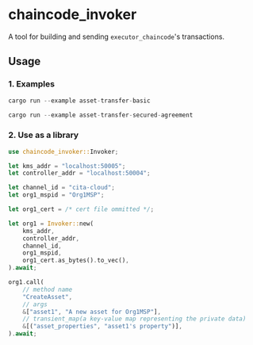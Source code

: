 # chaincode_invoker

A tool for building and sending `executor_chaincode`'s transactions.

## Usage

### 1. Examples

```rust
cargo run --example asset-transfer-basic
```
```rust
cargo run --example asset-transfer-secured-agreement
```

### 2. Use as a library

```rust
use chaincode_invoker::Invoker;

let kms_addr = "localhost:50005";
let controller_addr = "localhost:50004";

let channel_id = "cita-cloud";
let org1_mspid = "Org1MSP";

let org1_cert = /* cert file ommitted */;

let org1 = Invoker::new(
    kms_addr,
    controller_addr,
    channel_id,
    org1_mspid,
    org1_cert.as_bytes().to_vec(),
).await;

org1.call(
    // method name
    "CreateAsset",
    // args
    &["asset1", "A new asset for Org1MSP"],
    // transient_map(a key-value map representing the private data)
    &[("asset_properties", "asset1's property")],
).await;
```

